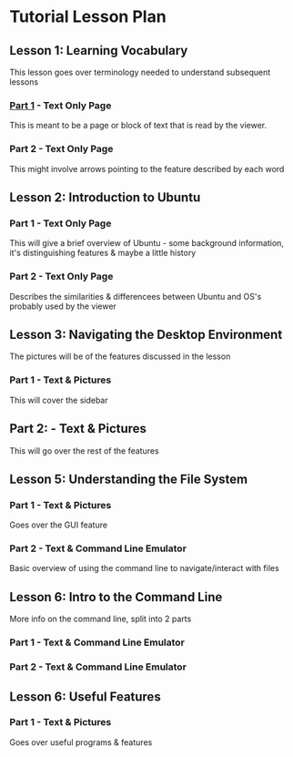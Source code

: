 # Tutorial Lesson Plan
  ## Lesson 1: Learning Vocabulary
  This lesson goes over terminology needed to understand subsequent lessons
  ### [Part 1](Lesson1Part1.md) - Text Only Page
  This is meant to be a page or block of text that is read by the viewer.

  ### Part 2 - Text Only Page
  This might involve arrows pointing to the feature described by each word
  
  ## Lesson 2: Introduction to Ubuntu
  ### Part 1 - Text Only Page
  This will give a brief overview of Ubuntu - some background information, it's distinguishing features & maybe a little history
  ### Part 2 - Text Only Page
  Describes the similarities & differencees between Ubuntu and OS's probably used by the viewer
  
  ## Lesson 3: Navigating the Desktop Environment
  The pictures will be of the features discussed in the lesson 
  ### Part 1 - Text & Pictures
  This will cover the sidebar
  
  ## Part 2: - Text & Pictures
  This will go over the rest of the features
  
  ## Lesson 5: Understanding the File System
  ### Part 1 - Text & Pictures
  Goes over the GUI feature
  
  ### Part 2 - Text & Command Line Emulator
  Basic overview of using the command line to navigate/interact with files
  
  ## Lesson 6: Intro to the Command Line
  More info on the command line, split into 2 parts
  ### Part 1 - Text & Command Line Emulator
  
  ### Part 2 - Text & Command Line Emulator
  
  ## Lesson 6: Useful Features
  ### Part 1 - Text & Pictures
  Goes over useful programs & features
  
